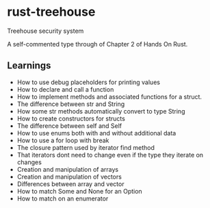 # rust-treehouse
Treehouse security system

A self-commented type through of Chapter 2 of Hands On Rust.

## Learnings
* How to use debug placeholders for printing values
* How to declare and call a function
* How to implement methods and associated functions for a struct.
* The difference between str and String
* How some str methods automatically convert to type String
* How to create constructors for structs
* The difference between self and Self
* How to use enums both with and without additional data
* How to use a for loop with break
* The closure pattern used by iterator find method
* That iterators dont need to change even if the type they iterate on changes
* Creation and manipulation of arrays
* Creation and manipulation of vectors
* Differences between array and vector
* How to match Some and None for an Option
* How to match on an enumerator
